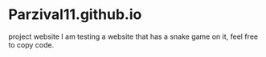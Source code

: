 # Parzival11.github.io
project website
I am testing a website that has a snake game on it, feel free to copy code.
